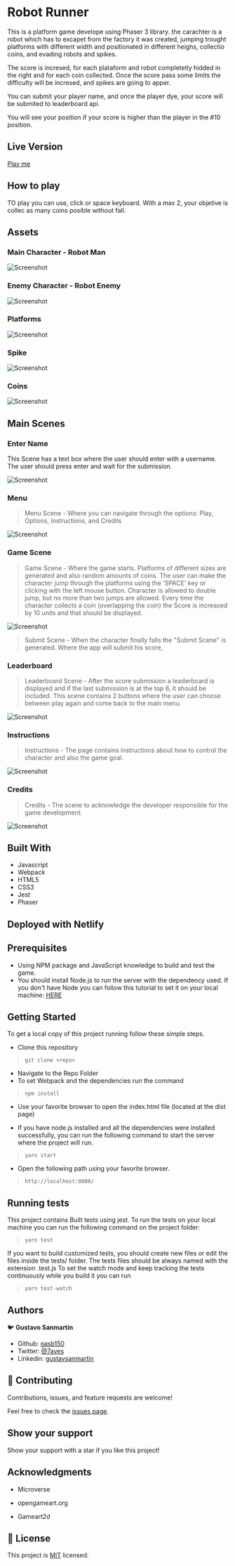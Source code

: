 # Robot Runner

This is a platform game develope using Phaser 3 library. the carachter is a robot which has to excapet from the factory it was created, jumping trought platforms with different width and positionated in different heighs, collectio coins, and evading robots and spikes.

The score is incresed, for each plataform  and robot completetly hidded in the right and for each coin collected. Once the score pass some limits the difficulty will be incresed, and spikes are going to apper.

You can submit your player name, and once the player dye, your score will be submited to leaderboard api.

You will see your position if your score is higher than the player in the #10 position.

## Live Version 

[Play me](https://thirsty-mcnulty-d6efb3.netlify.app/)

## How to play

TO play you can use, click or space keyboard.
 With a max 2, your objetive is collec as many coins posible without fall.

 ## Assets

 ### Main Character - Robot Man

![Screenshot](./src/assets/images/player.png)

### Enemy Character - Robot Enemy
![Screenshot](./src/assets/images/robotEnemy.png)

### Platforms

![Screenshot](./src/assets/images/platform.png)

### Spike

![Screenshot](./src/assets/images/Spike.png)

### Coins

![Screenshot](./src/assets/images/coin.png)

## Main Scenes

### Enter Name
 This Scene has a text box where the user should enter with a username. The user should press enter and wait for the submission. 

 ![Screenshot](./src/assets/images/entername.jpeg)

### Menu


> Menu Scene - Where you can navigate through the options: Play, Options, Instructions, and Credits

![Screenshot](./src/assets/images/menu.jpeg)


### Game Scene

> Game Scene - Where the game starts. Platforms of different sizes are generated and also random amounts of coins. The user can make the character jump through the platforms using the 'SPACE' key or clicking with the left mouse button. Character is allowed to double jump, but no more than two jumps are allowed. Every time the character collects a coin (overlapping the coin) the Score is increased by 10 units and that should be displayed.

![Screenshot](./src/assets/images/game.jpeg)



> Submit Scene - When the character finally falls the "Submit Scene" is generated. Where the app will submit his score, 

### Leaderboard

> Leaderboard Scene - After the score submission a leaderboard is displayed and if the last submission is at the top 6, it should be included. This scene contains 2 buttons where the user can choose between play again and come back to the main menu.

![Screenshot](./src/assets/images/leaderboard.jpeg)

### Instructions

> Instructions - The page contains instructions about how to control the character and also the game goal.

![Screenshot](./src/assets/images/instrutctions.jpeg)

### Credits

> Credits - The scene to acknowledge the developer responsible for the game development.

![Screenshot](./src/assets/images/credits.jpeg)

## Built With

- Javascript
- Webpack
- HTML5
- CSS3
- Jest
- Phaser

## Deployed with Netlify

## Prerequisites

- Using NPM package and JavaScript knowledge to build and test the game.
- You should install Node.js to run the server with the dependency used. If you don't have Node you can follow this tutorial to set it on your local machine: [HERE](https://www.w3schools.com/nodejs/default.asp)


## Getting Started

To get a local copy of this project running follow these simple steps.

- Clone this repository
 > `git clone <repo>`
- Navigate to the Repo Folder
- To set Webpack and the dependencies run the command
> `npm install`
- Use your favorite browser to open the index.html file (located at the dist page)

- If you have node.js installed and all the dependencies were installed successfully, you can run the following command to start the server where the project will run.

> `yarn start`

- Open the following path using your favorite browser.

> `http://localhost:8000/`

## Running tests

This project contains Built tests using jest. To run the tests on your local machine you can run the following command on the project folder:
 > `yarn test`

 If you want to build customized tests, you should create new files or edit the files inside the tests/ folder.
 The tests files should be always named with the extension .test.js
 To set the watch mode and keep tracking the tests continuously while you build it you can run
> `yarn test-watch`


## Authors

:bird: **Gustavo Sanmartin** 

- Github: [gasb150](https://github.com/gasb150)
- Twitter: [@7aves](https://twitter.com/7aves)
- Linkedin: [gustavsanmartin](https://www.linkedin.com/in/gustavsanmartin/)


## 🤝 Contributing

Contributions, issues, and feature requests are welcome!

Feel free to check the [issues page](issues/).


## Show your support

Show your support with a star if you like this project!

## Acknowledgments

- Microverse

- opengameart.org

- Gameart2d

## 📝 License

<p>This project is <a href="LICENSE">MIT</a> licensed.</p>